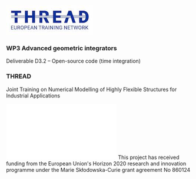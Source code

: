 ![This is an image](thread-logo.jpg)
### WP3 Advanced geometric integrators
Deliverable D3.2 – Open-source code (time integration)
### THREAD 
Joint Training on Numerical Modelling of Highly Flexible Structures for Industrial Applications

![This is an image](flag_yellow.pdf)
This project has received funding from the European Union's Horizon 2020 research and innovation programme under the Marie Skłodowska-Curie grant agreement No 860124
